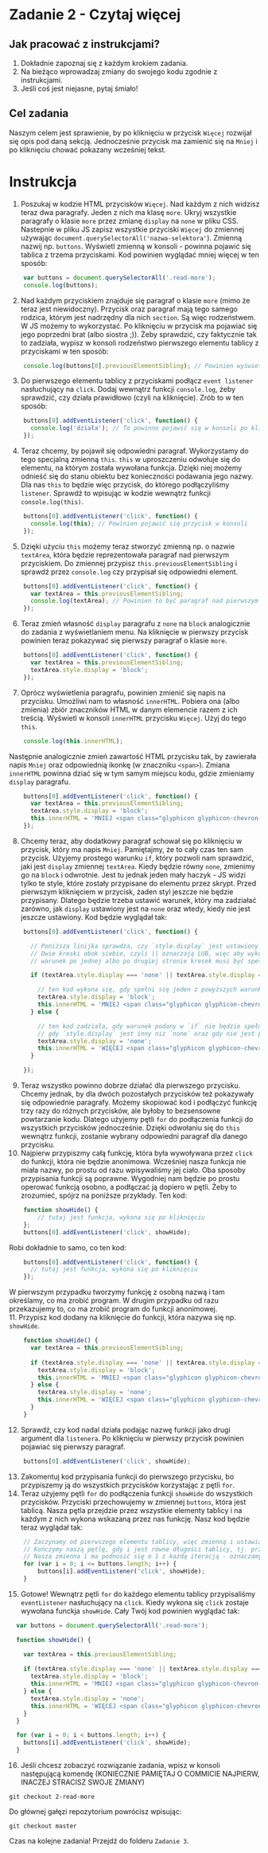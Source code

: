 # Zadanie 2 - Czytaj więcej

## Jak pracować z instrukcjami?

1. Dokładnie zapoznaj się z każdym krokiem zadania.
2. Na bieżąco wprowadzaj zmiany do swojego kodu zgodnie z instrukcjami.
3. Jeśli coś jest niejasne, pytaj śmiało!

## Cel zadania

Naszym celem jest sprawienie, by po kliknięciu w przycisk `Więcej` rozwijał się opis pod daną sekcją. Jednocześnie przycisk ma zamienić się na `Mniej` i po kliknięciu chować pokazany wcześniej tekst.

# Instrukcja

1. Poszukaj w kodzie HTML przycisków `Więcej`. Nad każdym z nich widzisz teraz dwa paragrafy. Jeden z nich ma klasę `more`. Ukryj wszystkie paragrafy o klasie `more` przez zmianę `display` na `none` w pliku CSS. Nastepnie w pliku JS zapisz wszystkie przyciski `Więcej` do zmiennej używając `document.querySelectorAll('nazwa-selektora'`). Zmienną nazwij np. `buttons`. Wyświetl zmienną w konsoli - powinna pojawić się tablica z trzema przyciskami. Kod powinien wyglądać mniej więcej w ten sposób:
```javascript
    var buttons = document.querySelectorAll('.read-more');
    console.log(buttons);
```
2. Nad każdym przyciskiem znajduje się paragraf o klasie `more` (mimo że teraz jest niewidoczny). Przycisk oraz paragraf mają tego samego rodzica, którym jest nadrzędny dla nich `section`. Są więc rodzeństwem. W JS możemy to wykorzystać. Po kliknięciu w przycisk ma pojawiać się jego poprzedni brat (albo siostra ;)). Żeby sprawdzić, czy faktycznie tak to zadziała, wypisz w konsoli rodzeństwo pierwszego elementu tablicy z przyciskami w ten sposób:
```javascript
    console.log(buttons[0].previousElementSibling); // Powinien wyświetlić się w konsoli paragraf o klasie `more`
```
3. Do pierwszego elementu tablicy z przyciskami podłącz `event listener` nasłuchujący na `click`. Dodaj wewnątrz funkcji `console.log`, żeby sprawdzić, czy działa prawidłowo (czyli na kliknięcie). Zrób to w ten sposób:
```javascript
    buttons[0].addEventListener('click', function() {
      console.log('działa'); // To powinno pojawić się w konsoli po kliknięciu w pierwszy przycisk
    });
```
4. Teraz chcemy, by pojawił się odpowiedni paragraf. Wykorzystamy do tego specjalną zmienną `this`. `this` w uproszczeniu odwołuje się do elementu, na którym została wywołana funkcja. Dzięki niej możemy odnieść się do stanu obiektu bez konieczności podawania jego nazwy. Dla nas `this` to będzie więc przycisk, do którego podłączyliśmy `listener`. Sprawdź to wpisując w kodzie wewnątrz funkcji `console.log(this)`.
```javascript
    buttons[0].addEventListener('click', function() {
      console.log(this); // Powinien pojawić się przycisk w konsoli
    });
```
5. Dzięki użyciu `this` możemy teraz stworzyć zmienną np. o nazwie `textArea`, która będzie reprezentowała paragraf nad pierwszym przyciskiem. Do zmiennej przypisz `this.previousElementSibling` i sprawdź przez `console.log` czy przypisał się odpowiedni element. 
```javascript
    buttons[0].addEventListener('click', function() {
      var textArea = this.previousElementSibling;
      console.log(textArea); // Powinien to być paragraf nad pierwszym przyciskiem
    });
```
6. Teraz zmień własność `display` paragrafu z `none` na `block` analogicznie do zadania z wyświetlaniem menu. Na kliknięcie w pierwszy przycisk powinien teraz pokazywać się pierwszy paragraf o klasie `more`. 
```javascript
    buttons[0].addEventListener('click', function() {
      var textArea = this.previousElementSibling;
      textArea.style.display = 'block';
    });
```
7. Oprócz wyświetlenia paragrafu, powinien zmienić się napis na przycisku. Umożliwi nam to własność `innerHTML`. Pobiera ona (albo zmienia) zbiór znaczników HTML w danym elemencie razem z ich treścią. Wyświetl w konsoli `innerHTML` przycisku `Więcej`. Użyj do tego `this`. 
```javascript
    console.log(this.innerHTML); 
```
Następnie analogicznie zmień zawartość HTML przycisku tak, by zawierała napis `Mniej` oraz odpowiednią ikonkę (w znaczniku `<span>`). Zmiana `innerHTML` powinna dziać się w tym samym miejscu kodu, gdzie zmieniamy `display` paragrafu.
```javascript
    buttons[0].addEventListener('click', function() {
      var textArea = this.previousElementSibling;
      textArea.style.display = 'block';
      this.innerHTML = 'MNIEJ <span class="glyphicon glyphicon-chevron-up"></span>';
    });
```
8. Chcemy teraz, aby dodatkowy paragraf schował się po kliknięciu w przycisk, który ma napis `Mniej`. Pamiętajmy, że to cały czas ten sam przycisk. Użyjemy prostego warunku `if`, który pozwoli nam sprawdzić, jaki jest `display` zmiennej `textArea`. Kiedy będzie równy `none`, zmienimy go na `block` i odwrotnie. Jest tu jednak jeden mały haczyk - JS widzi tylko te style, które zostały przypisane do elementu przez skrypt. Przed pierwszym kliknięciem w przycisk, żaden styl jeszcze nie będzie przypisany. Dlatego będzie trzeba ustawić warunek, który ma zadziałać zarówno, jak `display` ustawiony jest na `none` oraz wtedy, kiedy nie jest jeszcze ustawiony. Kod będzie wyglądał tak:
```javascript
    buttons[0].addEventListener('click', function() {

      // Poniższa linijka sprawdza, czy `style.display` jest ustawiony na `none` LUB jest pusty
      // Dwie kreski obok siebie, czyli || oznaczają LUB, więc aby wykonał się kod podany w nawiasie klamrowym
      // warunek po jednej albo po drugiej stronie kresek musi być spełniony

      if (textArea.style.display === 'none' || textArea.style.display === '') {

        // ten kod wykona się, gdy spełni się jeden z powyższych warunków
        textArea.style.display = 'block';
        this.innerHTML = 'MNIEJ <span class="glyphicon glyphicon-chevron-up"></span>';
      } else {

        // ten kod zadziała, gdy warunek podany w `if` nie będzie spełniony, czyli w przypadku
        // gdy `style.display` jest inny niż `none` oraz gdy nie jest pusty
        textArea.style.display = 'none';
        this.innerHTML = 'WIĘCEJ <span class="glyphicon glyphicon-chevron-down"></span>';
      }

    });
```
09. Teraz wszystko powinno dobrze działać dla pierwszego przycisku. Chcemy jednak, by dla dwóch pozostałych przycisków też pokazywały się odpowiednie paragrafy. Możemy skopiować kod i podłączyć funkcję trzy razy do różnych przycisków, ale byłoby to bezsensowne powtarzanie kodu. Dlatego użyjemy pętli `for` do podłączenia funkcji do wszystkich przycisków jednocześnie. Dzięki odwołaniu się do `this` wewnątrz funkcji, zostanie wybrany odpowiedni paragraf dla danego przycisku.
10. Najpierw przypiszmy całą funkcję, która była wywoływana przez `click` do funkcji, która nie będzie anonimowa. Wcześniej nasza funkcja nie miała nazwy, po prostu od razu wpisywaliśmy jej ciało. Oba sposoby przypisania funkcji są poprawne. Wygodniej nam będzie po prostu operować funkcją osobno, a podłączać ją dopiero w pętli. Żeby to zrozumieć, spójrz na poniższe przykłady. 
Ten kod:
```javascript
    function showHide() {
        // tutaj jest funkcja, wykona się po kliknięciu
    };
    buttons[0].addEventListener('click', showHide);
```
Robi dokładnie to samo, co ten kod:
```javascript 
    buttons[0].addEventListener('click', function() {
      // tutaj jest funkcja, wykona się po kliknięciu
    });
```
W pierwszym przypadku tworzymy funkcję z osobną nazwą i tam określamy, co ma zrobić program. W drugim przypadku od razu przekazujemy to, co ma zrobić program do funkcji anonimowej.  
11. Przypisz kod dodany na kliknięcie do funkcji, która nazywa się np. `showHide`. 

```javascript
    function showHide() {
      var textArea = this.previousElementSibling;
    
      if (textArea.style.display === 'none' || textArea.style.display === '') {
        textArea.style.display = 'block';
        this.innerHTML = 'MNIEJ <span class="glyphicon glyphicon-chevron-up"></span>';
      } else {
        textArea.style.display = 'none';
        this.innerHTML = 'WIĘCEJ <span class="glyphicon glyphicon-chevron-down"></span>';
      }
    }
```
12. Sprawdź, czy kod nadal działa podając nazwę funkcji jako drugi argument dla `listenera`. Po kliknięciu w pierwszy przycisk powinien pojawiać się pierwszy paragraf.
```javascript
    buttons[0].addEventListener('click', showHide);
```
13. Zakomentuj kod przypisania funkcji do pierwszego przycisku, bo przypiszemy ją do wszystkich przycisków korzystając z pętli `for`.
14. Teraz użyjemy pętli `for` do podłączenia funkcji `showHide` do wszystkich przycisków. Przyciski przechowujemy w zmiennej `buttons`, która jest tablicą. Nasza pętla przejdzie przez wszystkie elementy tablicy i na każdym z nich wykona wskazaną przez nas funkcję. Nasz kod będzie teraz wyglądał tak:
```javascript
    // Zaczynamy od pierwszego elementu tablicy, więc zmienną i ustawiamy na 0, bo to indeks pierwszego elementu
    // Kończymy naszą pętlę, gdy i jest równe długości tablicy, tj. przeszło przez wszystkie jej elementy
    // Nasza zmienna i ma podnosić się o 1 z każdą iteracją - oznaczamy to przez ++. Jest to równe wyrażeniu i + 1
    for (var i = 0; i <= buttons.length; i++) {
        buttons[i].addEventListener('click', showHide);
    }
```
15. Gotowe! Wewnątrz pętli `for` do każdego elementu tablicy przypisaliśmy `eventListener` nasłuchujący na `click`. Kiedy wykona się `click` zostaje wywołana funckja `showHide`. Cały Twój kod powinien wyglądać tak:
```javascript
  var buttons = document.querySelectorAll('.read-more');

  function showHide() {

    var textArea = this.previousElementSibling;
   
    if (textArea.style.display === 'none' || textArea.style.display === '') {
      textArea.style.display = 'block';
      this.innerHTML = 'MNIEJ <span class="glyphicon glyphicon-chevron-up"></span>';
    } else {
      textArea.style.display = 'none';
      this.innerHTML = 'WIĘCEJ <span class="glyphicon glyphicon-chevron-down"></span>';
    }
  }

  for (var i = 0; i < buttons.length; i++) {
    buttons[i].addEventListener('click', showHide);
  }
```
16. Jeśli chcesz zobaczyć rozwiązanie zadania, wpisz w konsoli następującą komendę (KONIECZNIE PAMIĘTAJ O COMMICIE NAJPIERW, INACZEJ STRACISZ SWOJE ZMIANY)
```
git checkout 2-read-more
```
Do głównej gałęzi repozytorium powrócisz wpisując:
```
git checkout master
```
Czas na kolejne zadania! Przejdź do folderu `Zadanie 3`.
